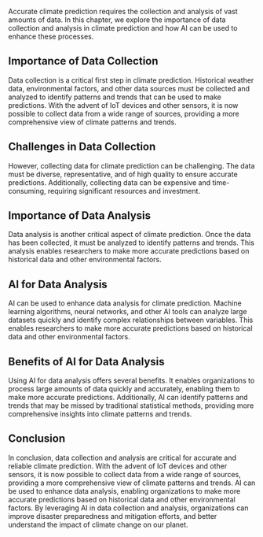 
Accurate climate prediction requires the collection and analysis of vast amounts of data. In this chapter, we explore the importance of data collection and analysis in climate prediction and how AI can be used to enhance these processes.

Importance of Data Collection
-----------------------------

Data collection is a critical first step in climate prediction. Historical weather data, environmental factors, and other data sources must be collected and analyzed to identify patterns and trends that can be used to make predictions. With the advent of IoT devices and other sensors, it is now possible to collect data from a wide range of sources, providing a more comprehensive view of climate patterns and trends.

Challenges in Data Collection
-----------------------------

However, collecting data for climate prediction can be challenging. The data must be diverse, representative, and of high quality to ensure accurate predictions. Additionally, collecting data can be expensive and time-consuming, requiring significant resources and investment.

Importance of Data Analysis
---------------------------

Data analysis is another critical aspect of climate prediction. Once the data has been collected, it must be analyzed to identify patterns and trends. This analysis enables researchers to make more accurate predictions based on historical data and other environmental factors.

AI for Data Analysis
--------------------

AI can be used to enhance data analysis for climate prediction. Machine learning algorithms, neural networks, and other AI tools can analyze large datasets quickly and identify complex relationships between variables. This enables researchers to make more accurate predictions based on historical data and other environmental factors.

Benefits of AI for Data Analysis
--------------------------------

Using AI for data analysis offers several benefits. It enables organizations to process large amounts of data quickly and accurately, enabling them to make more accurate predictions. Additionally, AI can identify patterns and trends that may be missed by traditional statistical methods, providing more comprehensive insights into climate patterns and trends.

Conclusion
----------

In conclusion, data collection and analysis are critical for accurate and reliable climate prediction. With the advent of IoT devices and other sensors, it is now possible to collect data from a wide range of sources, providing a more comprehensive view of climate patterns and trends. AI can be used to enhance data analysis, enabling organizations to make more accurate predictions based on historical data and other environmental factors. By leveraging AI in data collection and analysis, organizations can improve disaster preparedness and mitigation efforts, and better understand the impact of climate change on our planet.
